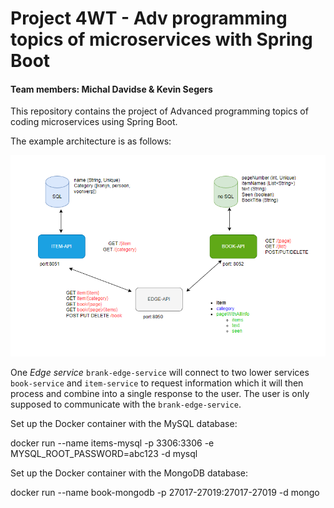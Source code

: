 # Project 4WT - Adv programming topics of microservices with Spring Boot

#### Team members: Michal Davidse & Kevin Segers

This repository contains the project of Advanced programming topics of coding microservices using Spring Boot.

The example architecture is as follows:

![alt text](https://raw.githubusercontent.com/KevinSegers/project-ar-backend/master/Schema%20Project.png)

One _Edge service_ `brank-edge-service` will connect to two lower services `book-service` and `item-service` to request information which it will then process and combine into a single response to the user. The user is only supposed to communicate with the `brank-edge-service`.


Set up the Docker container with the MySQL database:

docker run --name items-mysql -p 3306:3306 -e MYSQL_ROOT_PASSWORD=abc123 -d mysql 

Set up the Docker container with the MongoDB database:

docker run --name book-mongodb -p 27017-27019:27017-27019 -d mongo
